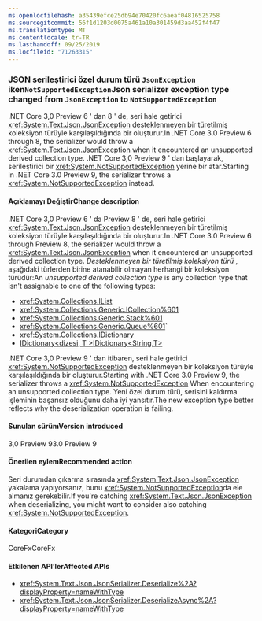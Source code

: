 ```yaml
---
ms.openlocfilehash: a35439efce25db94e70420fc6aeaf04816525758
ms.sourcegitcommit: 56f1d1203d0075a461a10a301459d3aa452f4f47
ms.translationtype: MT
ms.contentlocale: tr-TR
ms.lasthandoff: 09/25/2019
ms.locfileid: "71263315"
---
```

### <a name="json-serializer-exception-type-changed-from-jsonexception-to-notsupportedexception"></a><span data-ttu-id="5bdfd-101">JSON serileştirici özel durum türü `JsonException` iken`NotSupportedException`</span><span class="sxs-lookup"><span data-stu-id="5bdfd-101">Json serializer exception type changed from `JsonException` to `NotSupportedException`</span></span>

<span data-ttu-id="5bdfd-102">.NET Core 3,0 Preview 6 ' dan 8 ' de, seri hale getirici <xref:System.Text.Json.JsonException> desteklenmeyen bir türetilmiş koleksiyon türüyle karşılaşıldığında bir oluşturur.</span><span class="sxs-lookup"><span data-stu-id="5bdfd-102">In .NET Core 3.0 Preview 6 through 8, the serializer would throw a <xref:System.Text.Json.JsonException> when it encountered an unsupported derived collection type.</span></span> <span data-ttu-id="5bdfd-103">.NET Core 3,0 Preview 9 ' dan başlayarak, serileştirici bir <xref:System.NotSupportedException> yerine bir atar.</span><span class="sxs-lookup"><span data-stu-id="5bdfd-103">Starting in .NET Core 3.0 Preview 9, the serializer throws a <xref:System.NotSupportedException> instead.</span></span>

#### <a name="change-description"></a><span data-ttu-id="5bdfd-104">Açıklamayı Değiştir</span><span class="sxs-lookup"><span data-stu-id="5bdfd-104">Change description</span></span>

<span data-ttu-id="5bdfd-105">.NET Core 3,0 Preview 6 ' da Preview 8 ' de, seri hale getirici <xref:System.Text.Json.JsonException> desteklenmeyen bir türetilmiş koleksiyon türüyle karşılaşıldığında bir oluşturur.</span><span class="sxs-lookup"><span data-stu-id="5bdfd-105">In .NET Core 3.0 Preview 6 through Preview 8, the serializer would throw a <xref:System.Text.Json.JsonException>  when it encountered an unsupported derived collection type.</span></span> <span data-ttu-id="5bdfd-106">*Desteklenmeyen bir türetilmiş koleksiyon türü* , aşağıdaki türlerden birine atanabilir olmayan herhangi bir koleksiyon türüdür:</span><span class="sxs-lookup"><span data-stu-id="5bdfd-106">An *unsupported derived collection type* is any collection type that isn't assignable to one of the following types:</span></span>

- <xref:System.Collections.IList>
- <xref:System.Collections.Generic.ICollection%601>
- <xref:System.Collections.Generic.Stack%601>
- <xref:System.Collections.Generic.Queue%601>`
- <xref:System.Collections.IDictionary>
- [<span data-ttu-id="5bdfd-107">IDictionary\<dizesi, T ></span><span class="sxs-lookup"><span data-stu-id="5bdfd-107">IDictionary\<String,T></span></span>](xref:System.Collections.Generic.IDictionary%602)

<span data-ttu-id="5bdfd-108">.NET Core 3,0 Preview 9 ' dan itibaren, seri hale getirici <xref:System.NotSupportedException> desteklenmeyen bir koleksiyon türüyle karşılaşıldığında bir oluşturur.</span><span class="sxs-lookup"><span data-stu-id="5bdfd-108">Starting with .NET Core 3.0 Preview 9, the serializer throws a <xref:System.NotSupportedException> When encountering an unsupported collection type.</span></span> <span data-ttu-id="5bdfd-109">Yeni özel durum türü, serisini kaldırma işleminin başarısız olduğunu daha iyi yansıtır.</span><span class="sxs-lookup"><span data-stu-id="5bdfd-109">The new exception type better reflects why the deserialization operation is failing.</span></span>

#### <a name="version-introduced"></a><span data-ttu-id="5bdfd-110">Sunulan sürüm</span><span class="sxs-lookup"><span data-stu-id="5bdfd-110">Version introduced</span></span>

<span data-ttu-id="5bdfd-111">3,0 Preview 9</span><span class="sxs-lookup"><span data-stu-id="5bdfd-111">3.0 Preview 9</span></span>

#### <a name="recommended-action"></a><span data-ttu-id="5bdfd-112">Önerilen eylem</span><span class="sxs-lookup"><span data-stu-id="5bdfd-112">Recommended action</span></span>

<span data-ttu-id="5bdfd-113">Seri durumdan çıkarma sırasında <xref:System.Text.Json.JsonException> yakalama yapıyorsanız, bunu <xref:System.NotSupportedException>da ele almanız gerekebilir.</span><span class="sxs-lookup"><span data-stu-id="5bdfd-113">If you're catching <xref:System.Text.Json.JsonException> when deserializing, you might want to consider also catching <xref:System.NotSupportedException>.</span></span>

#### <a name="category"></a><span data-ttu-id="5bdfd-114">Kategori</span><span class="sxs-lookup"><span data-stu-id="5bdfd-114">Category</span></span>

<span data-ttu-id="5bdfd-115">CoreFx</span><span class="sxs-lookup"><span data-stu-id="5bdfd-115">CoreFx</span></span>

#### <a name="affected-apis"></a><span data-ttu-id="5bdfd-116">Etkilenen API’ler</span><span class="sxs-lookup"><span data-stu-id="5bdfd-116">Affected APIs</span></span>

- <xref:System.Text.Json.JsonSerializer.Deserialize%2A?displayProperty=nameWithType>
- <xref:System.Text.Json.JsonSerializer.DeserializeAsync%2A?displayProperty=nameWithType>

<!--

#### Affected APIs

- `Overload:System.Text.Json.JsonSerializer.Deserialize`
- `Overload:System.Text.Json.JsonSerializer.DeserializeAsync`

-->
